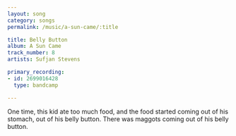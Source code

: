 ```yaml
---
layout: song
category: songs
permalink: /music/a-sun-came/:title

title: Belly Button
album: A Sun Came
track_number: 8
artists: Sufjan Stevens

primary_recording:
- id: 2699016428
  type: bandcamp

---
```


One time, this kid ate too much food, and the food started coming out of his stomach, out of his belly button. There was maggots coming out of his belly button.